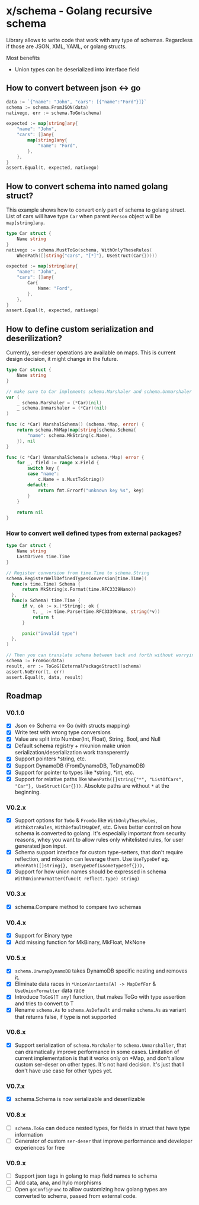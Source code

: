 # x/schema - Golang recursive schema
Library allows to write code that work with any type of schemas.
Regardless if those are JSON, XML, YAML, or golang structs.

Most benefits
- Union types can be deserialized into interface field

## How to convert between json <-> go
```go
data := `{"name": "John", "cars": [{"name":"Ford"}]}`
schema := schema.FromJSON(data)
nativego, err := schema.ToGo(schema)

expected := map[string]any{
    "name": "John",
    "cars": []any{
        map[string]any{
            "name": "Ford",
        },
    },
}
assert.Equal(t, expected, nativego)
```

## How to convert schema into named golang struct?
This example shows how to convert only part of schema to golang struct.
List of cars will have type `Car` when parent `Person` object will be `map[string]any`.
```go
type Car struct {
    Name string
}
nativego := schema.MustToGo(schema, WithOnlyTheseRules(
	WhenPath([]string{"cars", "[*]"}, UseStruct(Car{}))))

expected := map[string]any{
    "name": "John",
    "cars": []any{
        Car{
            Name: "Ford",
        },
    },
}
assert.Equal(t, expected, nativego)
```

## How to define custom serialization and deserilization?
Currently, ser-deser operations are available on maps.
This is current design decision, it might change in the future.

```go
type Car struct {
    Name string
}

// make sure to Car implements schema.Marshaler and schema.Unmarshaler
var (
	_ schema.Marshaler = (*Car)(nil)
    _ schema.Unmarshaler = (*Car)(nil)
)

func (c *Car) MarshalSchema() (schema.*Map, error) {
    return schema.MkMap(map[string]schema.Schema{
        "name": schema.MkString(c.Name),
    }), nil
}

func (c *Car) UnmarshalSchema(x schema.*Map) error {
    for _, field := range x.Field {
        switch key {
        case "name":
            c.Name = s.MustToString()
        default:
            return fmt.Errorf("unknown key %s", key)
        }
    }
	
    return nil
}
```

### How to convert well defined types from external packages?
```go
type Car struct {
    Name string
    LastDriven time.Time
}

// Register conversion from time.Time to schema.String
schema.RegisterWellDefinedTypesConversion[time.Time](
  func(x time.Time) Schema {
      return MkString(x.Format(time.RFC3339Nano))
  },
  func(x Schema) time.Time {
      if v, ok := x.(*String); ok {
          t, _ := time.Parse(time.RFC3339Nano, string(*v))
          return t
      }

      panic("invalid type")
  },
)

// Then you can translate schema between back and forth without worrying about time.Time
schema := FromGo(data)
result, err := ToGoG[ExternalPackageStruct](schema)
assert.NoError(t, err)
assert.Equal(t, data, result)
```

## Roadmap
### V0.1.0
- [x] Json <-> Schema <-> Go (with structs mapping)
- [x] Write test with wrong type conversions
- [x] Value are split into Number(Int, Float), String, Bool, and Null
- [x] Default schema registry + mkunion make union serialization/deserialization work transperently
- [x] Support pointers *string, etc.
- [x] Support DynamoDB (FromDynamoDB, ToDynamoDB)
- [x] Support for pointer to types like *string, *int, etc.
- [x] Support for relative paths like `WhenPath([]string{"*", "ListOfCars", "Car"}, UseStruct(Car{}))`. 
      Absolute paths are without `*` at the beginning.
 
### V0.2.x
- [x] Support options for `ToGo` & `FromGo` like `WithOnlyTheseRules`, `WithExtraRules`, `WithDefaultMapDef`, etc. 
      Gives better control on how schema is converted to golang.
      It's especially important from security reasons, whey you want to allow rules only whitelisted rules, for user generated json input.
- [x] Schema support interface for custom type-setters, that don't require reflection, and mkunion can leverage them. Use `UseTypeDef` eg. `WhenPath([]string{}, UseTypeDef(&someTypeDef{})),`
- [x] Support for how union names should be expressed in schema `WithUnionFormatter(func(t reflect.Type) string)`

### V0.3.x
- [x] schema.Compare method to compare two schemas

### V0.4.x
- [x] Support for Binary type
- [x] Add missing function for MkBinary, MkFloat, MkNone

### V0.5.x
- [x] `schema.UnwrapDynamoDB` takes DynamoDB specific nesting and removes it.
- [x] Eliminate data races in `*UnionVariants[A] -> MapDefFor` & `UseUnionFormatter` data race
- [x] Introduce `ToGoG[T any]` function, that makes ToGo with type assertion and tries to convert to T
- [x] Rename `schema.As` to `schema.AsDefault` and make `schema.As` as variant that returns false, if type is not supported

### V0.6.x
- [x] Support serialization of `schema.Marchaler` to `schema.Unmarshaller`, that can dramatically improve performance in some cases.
      Limitation of current implementation is that it works only on *Map, and don't allow custom ser-deser on other types.
      It's not hard decision. It's just that I don't have use case for other types yet.

### V0.7.x
- [x] schema.Schema is now serializable and deserilizable

### V0.8.x
- [ ] `schema.ToGo` can deduce nested types, for fields in struct that have type information
- [ ] Generator of custom `ser-deser` that improve performance and developer experiences for free

### V0.9.x
- [ ] Support json tags in golang to map field names to schema
- [ ] Add cata, ana, and hylo morphisms
- [ ] Open `goConfigFunc` to allow customizing how golang types are converted to schema, passed from external code.
